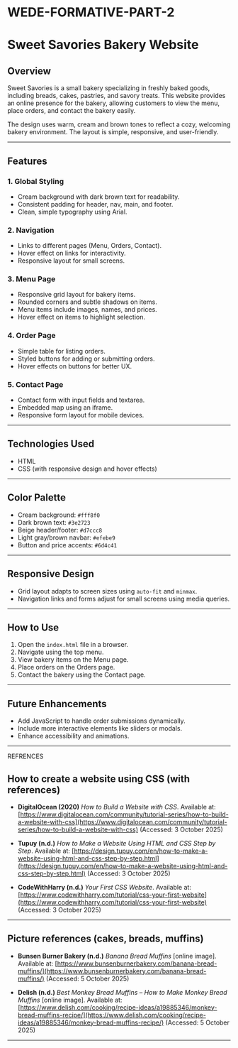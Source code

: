 # WEDE-FORMATIVE-PART-2

# Sweet Savories Bakery Website

## Overview

Sweet Savories is a small bakery specializing in freshly baked goods, including breads, cakes, pastries, and savory treats. This website provides an online presence for the bakery, allowing customers to view the menu, place orders, and contact the bakery easily.

The design uses warm, cream and brown tones to reflect a cozy, welcoming bakery environment. The layout is simple, responsive, and user-friendly.

---

## Features

### 1. Global Styling

* Cream background with dark brown text for readability.
* Consistent padding for header, nav, main, and footer.
* Clean, simple typography using Arial.

### 2. Navigation

* Links to different pages (Menu, Orders, Contact).
* Hover effect on links for interactivity.
* Responsive layout for small screens.

### 3. Menu Page

* Responsive grid layout for bakery items.
* Rounded corners and subtle shadows on items.
* Menu items include images, names, and prices.
* Hover effect on items to highlight selection.

### 4. Order Page

* Simple table for listing orders.
* Styled buttons for adding or submitting orders.
* Hover effects on buttons for better UX.

### 5. Contact Page

* Contact form with input fields and textarea.
* Embedded map using an iframe.
* Responsive form layout for mobile devices.

---

## Technologies Used

* HTML
* CSS (with responsive design and hover effects)

---

## Color Palette

* Cream background: `#fff8f0`
* Dark brown text: `#3e2723`
* Beige header/footer: `#d7ccc8`
* Light gray/brown navbar: `#efebe9`
* Button and price accents: `#6d4c41`

---

## Responsive Design

* Grid layout adapts to screen sizes using `auto-fit` and `minmax`.
* Navigation links and forms adjust for small screens using media queries.

---

## How to Use

1. Open the `index.html` file in a browser.
2. Navigate using the top menu.
3. View bakery items on the Menu page.
4. Place orders on the Orders page.
5. Contact the bakery using the Contact page.

---

## Future Enhancements

* Add JavaScript to handle order submissions dynamically.
* Include more interactive elements like sliders or modals.
* Enhance accessibility and animations.

---
REFRENCES

##  How to create a website using CSS (with references)

* **DigitalOcean (2020)**
  *How to Build a Website with CSS*.
  Available at: [https://www.digitalocean.com/community/tutorial-series/how-to-build-a-website-with-css](https://www.digitalocean.com/community/tutorial-series/how-to-build-a-website-with-css)
  (Accessed: 3 October 2025)



* **Tupuy (n.d.)**
  *How to Make a Website Using HTML and CSS Step by Step*.
  Available at: [https://design.tupuy.com/en/how-to-make-a-website-using-html-and-css-step-by-step.html](https://design.tupuy.com/en/how-to-make-a-website-using-html-and-css-step-by-step.html)
  (Accessed: 3 October 2025)

* **CodeWithHarry (n.d.)**
  *Your First CSS Website*.
  Available at: [https://www.codewithharry.com/tutorial/css-your-first-website](https://www.codewithharry.com/tutorial/css-your-first-website)
  (Accessed: 3 October 2025)



---

##  Picture references (cakes, breads, muffins)

* **Bunsen Burner Bakery (n.d.)**
  *Banana Bread Muffins* [online image].
  Available at: [https://www.bunsenburnerbakery.com/banana-bread-muffins/](https://www.bunsenburnerbakery.com/banana-bread-muffins/)
  (Accessed: 5 October 2025)

  

* **Delish (n.d.)**
  *Best Monkey Bread Muffins – How to Make Monkey Bread Muffins* [online image].
  Available at: [https://www.delish.com/cooking/recipe-ideas/a19885346/monkey-bread-muffins-recipe/](https://www.delish.com/cooking/recipe-ideas/a19885346/monkey-bread-muffins-recipe/)
  (Accessed: 5 October 2025)

---

